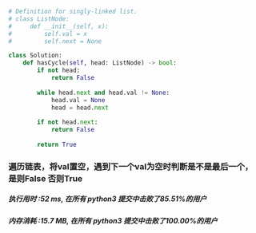 ```python
# Definition for singly-linked list.
# class ListNode:
#     def __init__(self, x):
#         self.val = x
#         self.next = None

class Solution:
    def hasCycle(self, head: ListNode) -> bool:
        if not head:
            return False
            
        while head.next and head.val != None:
            head.val = None
            head = head.next
        
        if not head.next:
            return False
        
        return True
```


### 遍历链表，将val置空，遇到下一个val为空时判断是不是最后一个，是则False 否则True

##### 执行用时 :52 ms, 在所有 python3 提交中击败了85.51%的用户
##### 内存消耗 :15.7 MB, 在所有 python3 提交中击败了100.00%的用户


